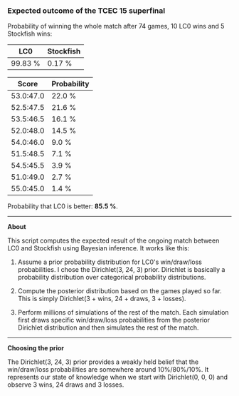 ### Expected outcome of the TCEC 15 superfinal

Probability of winning the whole match after 74 games, 10 LC0 wins and 5 Stockfish wins:

|LC0|Stockfish|
|---|---|
| 99.83 % | 0.17 % |

| Score | Probability |
|-|-|
| 53.0:47.0 | 22.0 % |
| 52.5:47.5 | 21.6 % |
| 53.5:46.5 | 16.1 % |
| 52.0:48.0 | 14.5 % |
| 54.0:46.0 | 9.0 % |
| 51.5:48.5 | 7.1 % |
| 54.5:45.5 | 3.9 % |
| 51.0:49.0 | 2.7 % |
| 55.0:45.0 | 1.4 % |

Probability that LC0 is better: **85.5 %**.

---

**About**

This script computes the expected result of the ongoing match between LC0 and Stockfish using Bayesian inference. It works like this:

1. Assume a prior probability distribution for LC0's win/draw/loss probabilities. I chose the Dirichlet(3, 24, 3) prior. Dirichlet is basically a probability distribution over categorical probability distributions.

2. Compute the posterior distribution based on the games played so far. This is simply Dirichlet(3 + wins, 24 + draws, 3 + losses).

3. Perform millions of simulations of the rest of the match. Each simulation first draws specific win/draw/loss probabilities from the posterior Dirichlet distribution and then simulates the rest of the match.

---

**Choosing the prior**

The Dirichlet(3, 24, 3) prior provides a weakly held belief that the win/draw/loss probabilities are somewhere around 10%/80%/10%. It represents our state of knowledge when we start with Dirichlet(0, 0, 0) and observe 3 wins, 24 draws and 3 losses.
